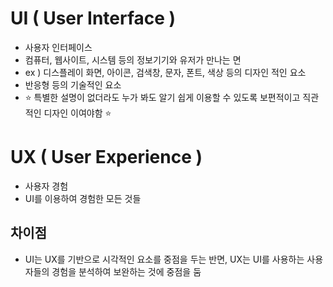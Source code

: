 # UI ( User Interface )
- 사용자 인터페이스
- 컴퓨터, 웹사이트, 시스템 등의 정보기기와 유저가 만나는 면
- ex ) 디스플레이 화면, 아이콘, 검색창, 문자, 폰트, 색상 등의 디자인 적인 요소
- 반응형 등의 기술적인 요소
- ⭐ 특별한 설명이 없더라도 누가 봐도 알기 쉽게 이용할 수 있도록 보편적이고 직관적인 디자인 이여야함 ⭐

# UX ( User Experience )
- 사용자 경험
- UI를 이용하여 경험한 모든 것들


## 차이점
- UI는 UX를 기반으로 시각적인 요소를 중점을 두는 반면, UX는 UI를 사용하는 사용자들의 경험을 분석하여 보완하는 것에 중점을 둠